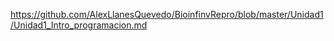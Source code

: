 https://github.com/AlexLlanesQuevedo/BioinfinvRepro/blob/master/Unidad1/Unidad1_Intro_programacion.md
